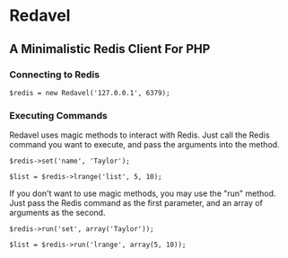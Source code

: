 # Redavel

## A Minimalistic Redis Client For PHP

### Connecting to Redis

    $redis = new Redavel('127.0.0.1', 6379);

### Executing Commands

Redavel uses magic methods to interact with Redis. Just call the Redis command you
want to execute, and pass the arguments into the method.

	$redis->set('name', 'Taylor');

	$list = $redis->lrange('list', 5, 10);

If you don't want to use magic methods, you may use the "run" method. Just pass the
Redis command as the first parameter, and an array of arguments as the second.

	$redis->run('set', array('Taylor'));

	$list = $redis->run('lrange', array(5, 10));